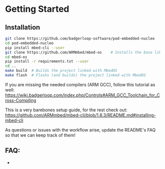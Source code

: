 # Getting Started

## Installation
```bash
git clone https://github.com/badgerloop-software/pod-embedded-nucleo
cd pod-embedded-nucleo
pip install mbed-cli --user
git clone https://github.com/ARMmbed/mbed-os    # Installs the base libraries for MbedOS
cd mbed-os
pip install -r requirements.txt --user
cd ..
make build  # Builds the project linked with MbedOS
make flash  # Flashs (and builds) the project linked with MbedOS
```

If you are missing the needed compilers (ARM GCC), follow this tutorial as well:
https://wiki.badgerloop.com/index.php/Controls#ARM_GCC_Toolchain_for_Cross-Compiling

This is a very barebones setup guide, for the rest check out:
https://github.com/ARMmbed/mbed-cli/blob/1.8.3/README.md#installing-mbed-cli

As questions or issues with the workflow arise, update the README's FAQ so that
we can keep track of them!

## FAQ:
-
